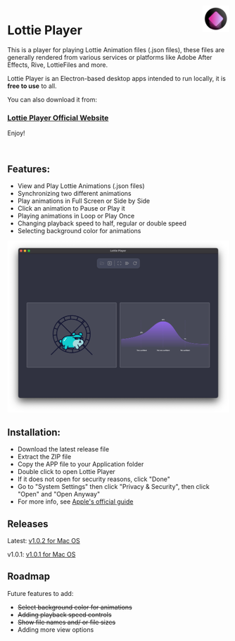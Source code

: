 <br/>
<img src="images/lottieplayer-icon-min.png" alt="Lottie Player App Icon" width="60" align="right" />

# Lottie Player

This is a player for playing Lottie Animation files (.json files), these files are generally rendered from various services or  platforms like Adobe After Effects, Rive, LottieFiles and more.

Lottie Player is an Electron-based desktop apps intended to run locally, it is **free to use** to all.

You can also download it from:
### <a href="https://lottieplayer.com" target="_blank">Lottie Player Official Website</a>

Enjoy!

<br/>

## Features:

 - View and Play Lottie Animations (.json files)
 - Synchronizing two different animations
 - Play animations in Full Screen or Side by Side
 - Click an animation to Pause or Play it
 - Playing animations in Loop or Play Once
 - Changing playback speed to half, regular or double speed
 - Selecting background color for animations

![Lottie Player v1.0.0 Mac OS Screenshot](images/lottie-player_v1.0.0-min.png)

## Installation:

 - Download the latest release file
 - Extract the ZIP file
 - Copy the APP file to your Application folder
 - Double click to open Lottie Player
 - If it does not open for security reasons, click "Done"
 - Go to "System Settings" then click "Privacy & Security", then click "Open" and "Open Anyway"
 - For more info, see [Apple's official guide](https://support.apple.com/en-il/guide/mac-help/mh40616/mac)

## Releases

Latest: [v1.0.2 for Mac OS](https://github.com/Adir-SL/LottiePlayer/releases/download/v1.0.2/Lottie-Player-mac_m1_v1.0.2.zip)

v1.0.1: [v1.0.1 for Mac OS](https://github.com/Adir-SL/LottiePlayer/releases/download/v1.0.0/Lottie-Player-mac_m1_v1.0.1.zip)


##

## Roadmap

Future features to add:
 - ~~Select background color for animations~~
 - ~~Adding playback speed controls~~
 - ~~Show file names and/ or file sizes~~
 - Adding more view options